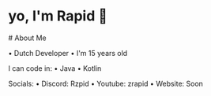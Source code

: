 
# yo, I'm Rapid 👋
</div>
# About Me

• Dutch Developer
• I'm 15 years old

I can code in:
• Java
• Kotlin

Socials:
• Discord: Rzpid
• Youtube: zrapid
• Website: Soon

